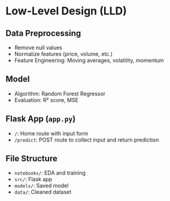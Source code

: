 # Low-Level Design (LLD)

## Data Preprocessing
- Remove null values
- Normalize features (price, volume, etc.)
- Feature Engineering: Moving averages, volatility, momentum

## Model
- Algorithm: Random Forest Regressor
- Evaluation: R² score, MSE

## Flask App (`app.py`)
- `/`: Home route with input form
- `/predict`: POST route to collect input and return prediction

## File Structure
- `notebooks/`: EDA and training
- `src/`: Flask app
- `models/`: Saved model
- `data/`: Cleaned dataset
